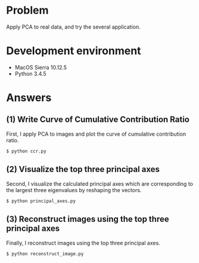 # Problem

Apply PCA to real data, and try the several application.

# Development environment

* MacOS Sierra 10.12.5
* Python 3.4.5

# Answers

##  (1) Write Curve of Cumulative Contribution Ratio

First, I apply PCA to images and plot the curve of cumulative contribution ratio.

```
$ python ccr.py
```

## (2) Visualize the top three principal axes

Second, I visualize the calculated principal axes which are corresponding to the largest three eigenvalues by reshaping the vectors.

```
$ python principal_axes.py
```

## (3) Reconstruct images using the top three principal axes

Finally, I reconstruct images using the top three principal axes.

```
$ python reconstruct_image.py
```
